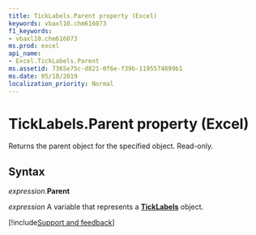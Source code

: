 ```yaml
---
title: TickLabels.Parent property (Excel)
keywords: vbaxl10.chm616073
f1_keywords:
- vbaxl10.chm616073
ms.prod: excel
api_name:
- Excel.TickLabels.Parent
ms.assetid: 7365e75c-d821-0f6e-f39b-1195574899b1
ms.date: 05/18/2019
localization_priority: Normal
---
```



# TickLabels.Parent property (Excel)

Returns the parent object for the specified object. Read-only.


## Syntax

_expression_.**Parent**

_expression_ A variable that represents a **[TickLabels](Excel.TickLabels(object).md)** object.




[!include[Support and feedback](~/includes/feedback-boilerplate.md)]
